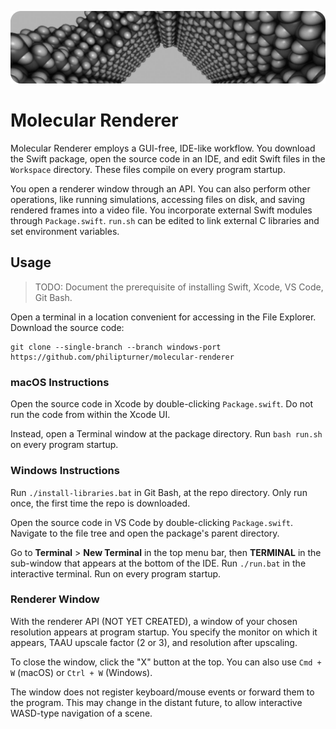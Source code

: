 ![Banner](./Documentation/Banner.png)

# Molecular Renderer

Molecular Renderer employs a GUI-free, IDE-like workflow. You download the Swift package, open the source code in an IDE, and edit Swift files in the `Workspace` directory. These files compile on every program startup.

You open a renderer window through an API. You can also perform other operations, like running simulations, accessing files on disk, and saving rendered frames into a video file. You incorporate external Swift modules through `Package.swift`. `run.sh` can be edited to link external C libraries and set environment variables.

## Usage

> TODO: Document the prerequisite of installing Swift, Xcode, VS Code, Git Bash.

Open a terminal in a location convenient for accessing in the File Explorer. Download the source code:

```
git clone --single-branch --branch windows-port https://github.com/philipturner/molecular-renderer
```

### macOS Instructions

Open the source code in Xcode by double-clicking `Package.swift`. Do not run the code from within the Xcode UI.

Instead, open a Terminal window at the package directory. Run `bash run.sh` on every program startup.

### Windows Instructions

Run `./install-libraries.bat` in Git Bash, at the repo directory. Only run once, the first time the repo is downloaded.

Open the source code in VS Code by double-clicking `Package.swift`. Navigate to the file tree and open the package's parent directory.

Go to <b>Terminal</b> > <b>New Terminal</b> in the top menu bar, then <b>TERMINAL</b> in the sub-window that appears at the bottom of the IDE. Run `./run.bat` in the interactive terminal. Run on every program startup.

### Renderer Window

With the renderer API (NOT YET CREATED), a window of your chosen resolution appears at program startup. You specify the monitor on which it appears, TAAU upscale factor (2 or 3), and resolution after upscaling.

To close the window, click the "X" button at the top. You can also use `Cmd + W` (macOS) or `Ctrl + W` (Windows).

The window does not register keyboard/mouse events or forward them to the program. This may change in the distant future, to allow interactive WASD-type navigation of a scene.
